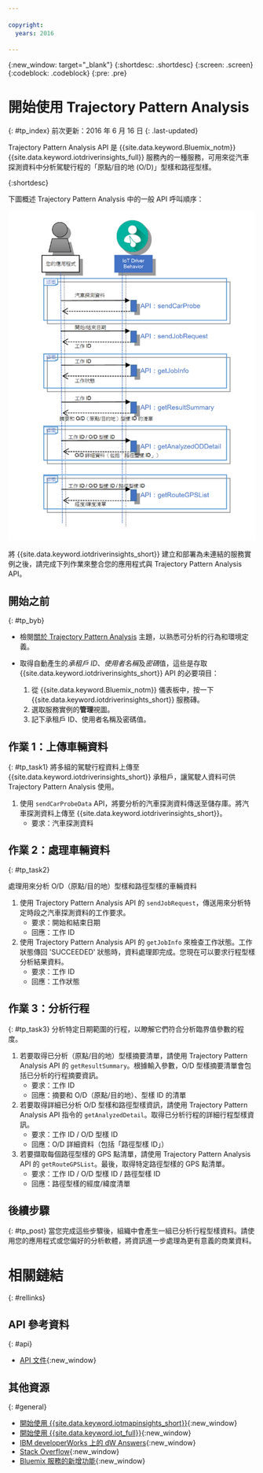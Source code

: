```yaml
---

copyright:
  years: 2016

---
```


{:new_window: target="_blank"}
{:shortdesc: .shortdesc}
{:screen: .screen}
{:codeblock: .codeblock}
{:pre: .pre}

# 開始使用 Trajectory Pattern Analysis
{: #tp_index}
前次更新：2016 年 6 月 16 日
{: .last-updated}

Trajectory Pattern Analysis API 是 {{site.data.keyword.Bluemix_notm}} {{site.data.keyword.iotdriverinsights_full}} 服務內的一種服務，可用來從汽車探測資料中分析駕駛行程的「原點/目的地 (O/D)」型樣和路徑型樣。

{:shortdesc}

下圖概述 Trajectory Pattern Analysis 中的一般 API 呼叫順序：

![一般分析順序](images/tp_sequence_diagram.png "一般分析順序")

將 {{site.data.keyword.iotdriverinsights_short}} 建立和部署為未連結的服務實例之後，請完成下列作業來整合您的應用程式與 Trajectory Pattern Analysis API。

## 開始之前
{: #tp_byb}
- 檢閱[關於 Trajectory Pattern Analysis](tp_iotdriverinsights_overview.html) 主題，以熟悉可分析的行為和環境定義。
- 取得自動產生的*承租戶 ID*、*使用者名稱*及*密碼*值，這些是存取 {{site.data.keyword.iotdriverinsights_short}} API 的必要項目：

  1. 從 {{site.data.keyword.Bluemix_notm}} 儀表板中，按一下 {{site.data.keyword.iotdriverinsights_short}} 服務磚。
  2. 選取服務實例的**管理**視圖。
  3. 記下承租戶 ID、使用者名稱及密碼值。

## 作業 1：上傳車輛資料
{: #tp_task1}
將多組的駕駛行程資料上傳至 {{site.data.keyword.iotdriverinsights_short}} 承租戶，讓駕駛人資料可供 Trajectory Pattern Analysis 使用。

1. 使用 `sendCarProbeData` API，將要分析的汽車探測資料傳送至儲存庫。將汽車探測資料上傳至 {{site.data.keyword.iotdriverinsights_short}}。
   - 要求：汽車探測資料

## 作業 2：處理車輛資料
{: #tp_task2}

處理用來分析 O/D（原點/目的地）型樣和路徑型樣的車輛資料

1. 使用 Trajectory Pattern Analysis API 的 `sendJobRequest`，傳送用來分析特定時段之汽車探測資料的工作要求。
   - 要求：開始和結束日期
   - 回應：工作 ID
2. 使用 Trajectory Pattern Analysis API 的 `getJobInfo` 來檢查工作狀態。工作狀態傳回 'SUCCEEDED' 狀態時，資料處理即完成。您現在可以要求行程型樣分析結果資料。
   - 要求：工作 ID
   - 回應：工作狀態

## 作業 3：分析行程
{: #tp_task3}
分析特定日期範圍的行程，以瞭解它們符合分析臨界值參數的程度。

1. 若要取得已分析（原點/目的地）型樣摘要清單，請使用 Trajectory Pattern Analysis API 的 `getResultSummary`。根據輸入參數，O/D 型樣摘要清單會包括已分析的行程摘要資訊。
   - 要求：工作 ID
   - 回應：摘要和 O/D（原點/目的地）、型樣 ID 的清單
2. 若要取得詳細已分析 O/D 型樣和路徑型樣資訊，請使用 Trajectory Pattern Analysis API 指令的 `getAnalyzedDetail`。取得已分析行程的詳細行程型樣資訊。
   - 要求：工作 ID / O/D 型樣 ID
   - 回應：O/D 詳細資料（包括「路徑型樣 ID」）
3. 若要擷取每個路徑型樣的 GPS 點清單，請使用 Trajectory Pattern Analysis API 的 `getRouteGPSList`。最後，取得特定路徑型樣的 GPS 點清單。
   - 要求：工作 ID / O/D 型樣 ID / 路徑型樣 ID
   - 回應：路徑型樣的經度/緯度清單

## 後續步驟
{: #tp_post}
當您完成這些步驟後，組織中會產生一組已分析行程型樣資料。請使用您的應用程式或您偏好的分析軟體，將資訊進一步處理為更有意義的商業資料。

# 相關鏈結
{: #rellinks}

## API 參考資料
{: #api}

* [API 文件](http://ibm.biz/IoTDriverBehavior_APIdoc){:new_window}

## 其他資源
{: #general}

* [開始使用 {{site.data.keyword.iotmapinsights_short}}](../IotMapInsights/index.html){:new_window}
* [開始使用 {{site.data.keyword.iot_full}}](https://www.ng.bluemix.net/docs/services/IoT/index.html){:new_window}
* [IBM developerWorks 上的 dW Answers](https://developer.ibm.com/answers/topics/iot-driver-behavior){:new_window}
* [Stack Overflow](http://stackoverflow.com/questions/tagged/iot-driver-behavior){:new_window}
* [Bluemix 服務的新增功能](http://www.ng.bluemix.net/docs/whatsnew/index.html#services_category){:new_window}
